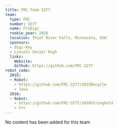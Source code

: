 ```yaml
---
title: FRC Team 3277
team:
  type: FRC
  number: 3277
  name: ProDigi
  rookie_year: 2010
  location: Thief River Falls, Minnesota, USA
  sponsors:
  - Digi-Key
  - Lincoln Senior High
  links:
    Website: 
    Github: https://github.com/FRC-3277
robot_code:
  2015:
  - Robot:
    - https://github.com/FRC-3277/2015Recycle
    - Java
  2016:
  - Robot:
    - https://github.com/FRC-3277/2016Stronghold
    - C++
---
```


No content has been added for this team